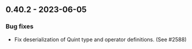 ## 0.40.2 - 2023-06-05

### Bug fixes

- Fix deserialization of Quint type and operator definitions. (See #2588)
